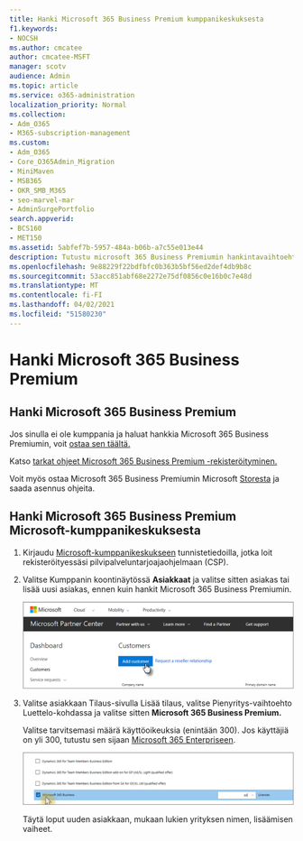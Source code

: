 ```yaml
---
title: Hanki Microsoft 365 Business Premium kumppanikeskuksesta
f1.keywords:
- NOCSH
ms.author: cmcatee
author: cmcatee-MSFT
manager: scotv
audience: Admin
ms.topic: article
ms.service: o365-administration
localization_priority: Normal
ms.collection:
- Adm_O365
- M365-subscription-management
ms.custom:
- Adm_O365
- Core_O365Admin_Migration
- MiniMaven
- MSB365
- OKR_SMB_M365
- seo-marvel-mar
- AdminSurgePortfolio
search.appverid:
- BCS160
- MET150
ms.assetid: 5abfef7b-5957-484a-b06b-a7c55e013e44
description: Tutustu microsoft 365 Business Premiumin hankintavaihtoehtoihin ja vaiheittaiset ohjeet sen ostamiseen Microsoft-kumppanikeskuksesta.
ms.openlocfilehash: 9e88229f22bdfbfc0b363b5bf56ed2def4db9b8c
ms.sourcegitcommit: 53acc851abf68e2272e75df0856c0e16b0c7e48d
ms.translationtype: MT
ms.contentlocale: fi-FI
ms.lasthandoff: 04/02/2021
ms.locfileid: "51580230"
---
```

# <a name="get-microsoft-365-business-premium"></a>Hanki Microsoft 365 Business Premium

## <a name="get-microsoft-365-business-premium-from-microsoft"></a>Hanki Microsoft 365 Business Premium

Jos sinulla ei ole kumppania ja haluat hankkia Microsoft 365 Business Premiumin, voit [ostaa sen täältä.](https://www.microsoft.com/en-US/microsoft-365/business)

Katso [tarkat ohjeet Microsoft 365 Business Premium -rekisteröityminen.](sign-up.md)

Voit myös ostaa Microsoft 365 Business Premiumin Microsoft [Storesta](https://www.microsoft.com/en-us/store/locations/find-a-store?icid=en_US_Store_UH_FAS) ja saada asennus ohjeita.
  
## <a name="get-microsoft-365-business-premium-from-microsoft-partner-center"></a>Hanki Microsoft 365 Business Premium Microsoft-kumppanikeskuksesta

1. Kirjaudu [Microsoft-kumppanikeskukseen](https://go.microsoft.com/fwlink/p/?linkid=849910) tunnistetiedoilla, jotka loit rekisteröityessäsi pilvipalveluntarjoajaohjelmaan (CSP). 
    
2. Valitse Kumppanin koontinäytössä **Asiakkaat** ja valitse sitten asiakas tai lisää uusi asiakas, ennen kuin hankit Microsoft 365 Business Premiumin.
    
    ![Lisää asiakas Microsoft-kumppanikeskuksessa.](../media/ec807d07-bbd2-411f-8fe1-c644cf9a3882.png)
  
3. Valitse asiakkaan Tilaus-sivulla Lisää tilaus, valitse Pienyritys-vaihtoehto Luettelo-kohdassa ja valitse sitten **Microsoft 365 Business Premium.** 
    
    Valitse tarvitsemasi määrä käyttöoikeuksia (enintään 300). Jos käyttäjiä on yli 300, tutustu sen sijaan [Microsoft 365 Enterpriseen](../enterprise/index.yml). 
    
    ![Valitse Uusi tilaus -sivulla pienyritys.](../media/52d99e89-2175-4974-84bb-dd626048541b.png)
  
    Täytä loput uuden asiakkaan, mukaan lukien yrityksen nimen, lisäämisen vaiheet.
